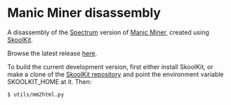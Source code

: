 Manic Miner disassembly
=======================

A disassembly of the [Spectrum](http://en.wikipedia.org/wiki/ZX_Spectrum)
version of [Manic Miner](http://en.wikipedia.org/wiki/Manic_Miner), created
using [SkoolKit](http://skoolkit.ca/).

Browse the latest release [here](http://skoolkid.github.io/manicminer/).

To build the current development version, first either install SkoolKit, or
make a clone of the [SkoolKit repository](https://github.com/skoolkid/skoolkit)
and point the environment variable SKOOLKIT_HOME at it. Then:

    $ utils/mm2html.py
